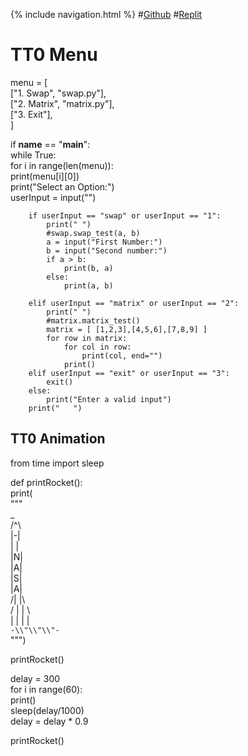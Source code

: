 {% include navigation.html %}
#[Github](https://github.com/kamryns/curly-spork)
#[Replit](https://replit.com/@kamryns1/curly-spork#.replit)

# TT0 Menu
menu = [ </br>
["1. Swap", "swap.py"], </br>
["2. Matrix", "matrix.py"], </br>
["3. Exit"], </br>
] </br>

if __name__ == "__main__": </br>
while True: </br>
for i in range(len(menu)):</br>
print(menu[i][0])</br>
print("Select an Option:")</br>
userInput = input("")</br>

        if userInput == "swap" or userInput == "1":
            print(" ")
            #swap.swap_test(a, b)
            a = input("First Number:")
            b = input("Second number:")
            if a > b:
                print(b, a)
            else:
                print(a, b)

        elif userInput == "matrix" or userInput == "2":
            print(" ")
            #matrix.matrix_test()
            matrix = [ [1,2,3],[4,5,6],[7,8,9] ]
            for row in matrix:
                for col in row:
                    print(col, end="")
                print()
        elif userInput == "exit" or userInput == "3":
            exit()
        else:
            print("Enter a valid input")
        print("   ")

## TT0 Animation
from time import sleep

def printRocket(): </br>
print( </br>
""" </br>
 _</br>
/^\\</br>
|-|</br>
| |</br>
|N|</br>
|A|</br>
|S|</br>
|A|</br>
/| |\\</br>
/ | | \\</br>
|  | |  |</br>
`-\\"\\"\\"-`</br>
""")</br>

printRocket()

delay = 300</br>
for i in range(60):</br>
print()</br>
sleep(delay/1000)</br>
delay = delay * 0.9</br>

printRocket()
